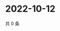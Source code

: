 # 2022-10-12

共 0 条

<!-- BEGIN WEIBO -->
<!-- 最后更新时间 Wed Oct 12 2022 00:30:47 GMT+0800 (China Standard Time) -->

<!-- END WEIBO -->

